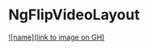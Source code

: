 # NgFlipVideoLayout


[![name](link to image on GH)](https://github.com/AnteaterKit/ng-flip-video-layout/blob/main/%D0%A1%D0%BD%D0%B8%D0%BC%D0%BE%D0%BA%20%D1%8D%D0%BA%D1%80%D0%B0%D0%BD%D0%B0%202022-04-26%20%D0%B2%2014.13.38.png)
